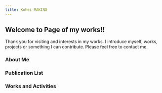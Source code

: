 ```yaml
---
title: Kohei MAKINO
---
```

## Welcome to Page of my works!!

Thank you for visiting and interests in my works. I introduce myself, works, projects or something I can contribute.
Please feel free to contact me.


### About Me

### Publication List

### Works and Activities